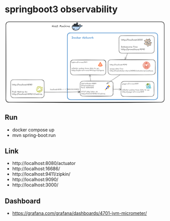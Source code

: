# springboot3 observability

![Diagram](./image/lab3.png)

## Run
- docker compose up
- mvn spring-boot:run

## Link
- http://localhost:8080/actuator
- http://localhost:16686/
- http://localhost:9411/zipkin/
- http://localhost:9090/
- http://localhost:3000/

## Dashboard
- https://grafana.com/grafana/dashboards/4701-jvm-micrometer/

